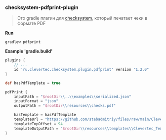 ### checksystem-pdfprint-plugin

> Это gradle плагин для [checksystem](https://github.com/evgnpn/checksystem), который печатает чеки в формате PDF

**Run**

```
gradlew pdfprint
```

**Example 'gradle.build'**

```groovy
plugins {
    // ...
    id 'ru.clevertec.checksystem.plugin.pdfprint' version "1.2.0"
}

def hasPdfTemplate = true

pdfPrint {
    inputPath = "$rootDir\\..\\examples\\serialized.json"
    inputFormat = "json"
    outputPath = "$rootDir\\resources\\checks.pdf"

    hasTemplate = hasPdfTemplate
    templateUrl = "https://github.com/stebadmitriy/files/raw/main/Clevertec_Template.pdf"
    templateTopOffset = 94
    templateOutputPath = "$rootDir\\resources\\templates\\Clevertec_Template.pdf"
}

```
